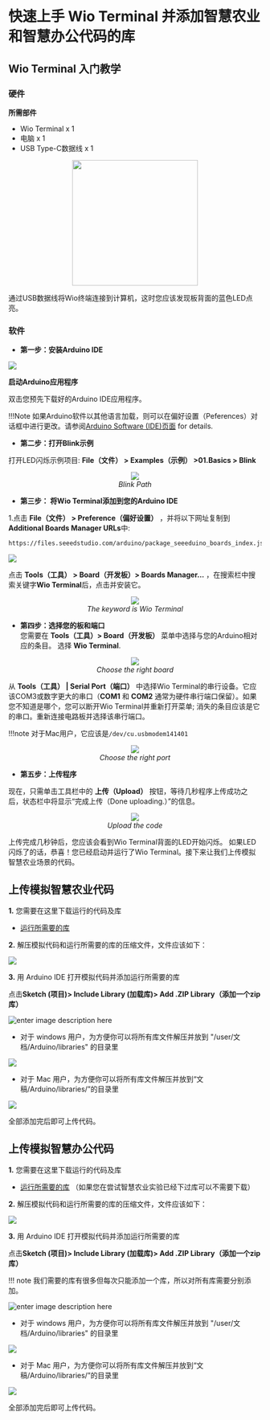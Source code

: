 # 快速上手 Wio Terminal 并添加智慧农业和智慧办公代码的库

## Wio Terminal 入门教学

### 硬件

**所需部件**

- Wio Terminal x 1
- 电脑 x 1
- USB Type-C数据线 x 1

<div align=center><img width = 250 src="https://files.seeedstudio.com/wiki/Wio-Terminal/img/Wio-Terminal-Powerup.png"/></div>

通过USB数据线将Wio终端连接到计算机，这时您应该发现板背面的蓝色LED点亮。

### 软件

- **第一步：安装Arduino IDE**

[![](https://files.seeedstudio.com/wiki/Seeeduino_Stalker_V3_1/images/Download_IDE.png)](https://www.arduino.cc/en/Main/Software)

**启动Arduino应用程序**

双击您预先下载好的Arduino IDE应用程序。

!!!Note
    如果Arduino软件以其他语言加载，则可以在偏好设置（Peferences）对话框中进行更改。请参阅[Arduino Software (IDE)页面](https://www.arduino.cc/en/Guide/Environment#languages) for details.

- **第二步：打开Blink示例**  

打开LED闪烁示例项目:  **File（文件） > Examples（示例） >01.Basics > Blink**


<div align="center">
<figure>
  <img src="https://files.seeedstudio.com/wiki/Wio-Terminal/img/select_blink.jpg"/>
  <figcaption><i>Blink Path</i></figcaption>
</figure>
</div>

- **第三步： 将Wio Terminal添加到您的Arduino IDE**

1.点击 **File（文件） > Preference（偏好设置）** ，并将以下网址复制到**Additional Boards Manager URLs**中:


```sh
https://files.seeedstudio.com/arduino/package_seeeduino_boards_index.json
```

![](https://files.seeedstudio.com/wiki/Wio-Terminal/img/Boardurl.png)

点击 **Tools（工具） > Board（开发板）> Boards Manager...** ，在搜索栏中搜索关键字**Wio Terminal**后，点击并安装它。

<div align="center">
<figure>
  <img src="https://files.seeedstudio.com/wiki/Wio-Terminal/img/addBoard.png"/>
  <figcaption><i>The keyword is Wio Terminal</i></figcaption>
</figure>
</div>

- **第四步：选择您的板和端口**   
您需要在 **Tools（工具）> Board（开发板）** 菜单中选择与您的Arduino相对应的条目。
选择 **Wio Terminal**.

<div align="center">
<figure>
  <img src="https://files.seeedstudio.com/wiki/Wio-Terminal/img/selectBoard.png"/>
  <figcaption> <i>Choose the right board</i></figcaption>
</figure>
</div>

从 **Tools（工具） | Serial Port（端口）** 中选择Wio Terminal的串行设备。它应该COM3或数字更大的串口（**COM1** 和 **COM2** 通常为硬件串行端口保留）。如果您不知道是哪个，您可以断开Wio Terminal并重新打开菜单; 消失的条目应该是它的串口。重新连接电路板并选择该串行端口。

!!!note
    对于Mac用户，它应该是`/dev/cu.usbmodem141401`

<div align="center">
<figure>
  <img src="https://files.seeedstudio.com/wiki/Wio-Terminal/img/port.png"/>
  <figcaption><i>Choose the right port</i></figcaption>
</figure>
</div>

- **第五步：上传程序**   

现在，只需单击工具栏中的 **上传（Upload）** 按钮，等待几秒程序上传成功之后，状态栏中将显示“完成上传（Done uploading.）”的信息。

<div align="center">
<figure>
  <img src="https://files.seeedstudio.com/wiki/Wio-Terminal/img/upload.png"/>
  <figcaption><i>Upload the code</i></figcaption>
</figure>
</div>


上传完成几秒钟后，您应该会看到Wio Terminal背面的LED开始闪烁。 如果LED闪烁了的话，恭喜！您已经启动并运行了Wio Terminal。接下来让我们上传模拟智慧农业场景的代码。

## 上传模拟智慧农业代码

**1.** 您需要在这里下载运行的代码及库

- [运行所需要的库](https://files.seeedstudio.com/wiki/github_weiruanexample/libraries1.zip)

**2.** 解压模拟代码和运行所需要的库的压缩文件，文件应该如下：

![](https://files.seeedstudio.com/wiki/github_weiruanexample/kuapperance.png)

**3.** 用 Arduino IDE 打开模拟代码并添加运行所需要的库

点击**Sketch (项目)> Include Library (加载库)> Add .ZIP Library（添加一个zip库）**

![enter image description here](https://files.seeedstudio.com/wiki/Tutorial_Add_Arduino_Library/images/add_library_1.png)

 - 对于 windows 用户，为方便你可以将所有库文件解压并放到 "/user/文档/Arduino/libraries" 的目录里

![](https://files.seeedstudio.com/wiki/github_weiruanexample/weiruan33.png)

 - 对于 Mac 用户，为方便你可以将所有库文件解压并放到“文稿/Arduino/libraries/”的目录里

![](https://files.seeedstudio.com/wiki/github_weiruanexample/kucopy.png)

全部添加完后即可上传代码。

## 上传模拟智慧办公代码

**1.** 您需要在这里下载运行的代码及库

- [运行所需要的库](https://files.seeedstudio.com/wiki/github_weiruanexample/libraries1.zip) （如果您在尝试智慧农业实验已经下过库可以不需要下载）

**2.** 解压模拟代码和运行所需要的库的压缩文件，文件应该如下：

![](https://files.seeedstudio.com/wiki/github_weiruanexample/kuapperance.png)

**3.** 用 Arduino IDE 打开模拟代码并添加运行所需要的库

点击**Sketch (项目)> Include Library (加载库)> Add .ZIP Library（添加一个zip库）**

!!! note
    我们需要的库有很多但每次只能添加一个库，所以对所有库需要分别添加。

![enter image description here](https://files.seeedstudio.com/wiki/Tutorial_Add_Arduino_Library/images/add_library_1.png)


 - 对于 windows 用户，为方便你可以将所有库文件解压并放到 "/user/文档/Arduino/libraries" 的目录里

![](https://files.seeedstudio.com/wiki/github_weiruanexample/weiruan33.png)

 - 对于 Mac 用户，为方便你可以将所有库文件解压并放到“文稿/Arduino/libraries/”的目录里

![](https://files.seeedstudio.com/wiki/github_weiruanexample/kucopy.png)

全部添加完后即可上传代码。
